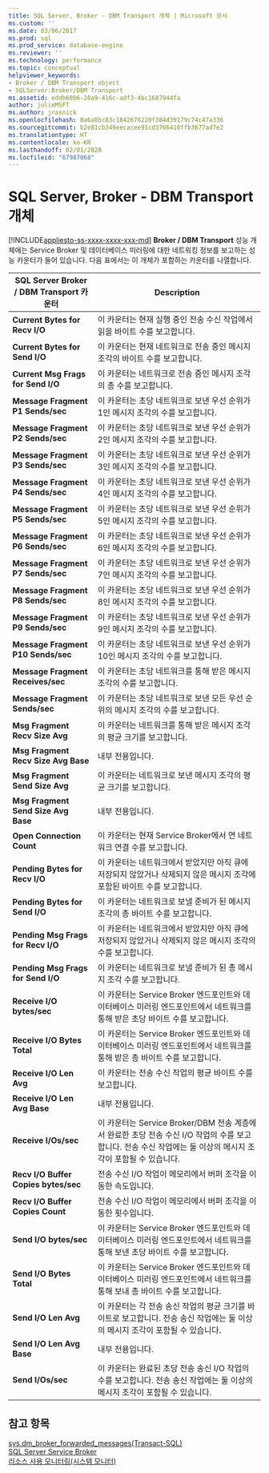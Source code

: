 ```yaml
---
title: SQL Server, Broker - DBM Transport 개체 | Microsoft 문서
ms.custom: ''
ms.date: 03/06/2017
ms.prod: sql
ms.prod_service: database-engine
ms.reviewer: ''
ms.technology: performance
ms.topic: conceptual
helpviewer_keywords:
- Broker / DBM Transport object
- SQLServer:Broker/DBM Transport
ms.assetid: eddb60b6-20a9-416c-adf3-4bc1687944fa
author: julieMSFT
ms.author: jrasnick
ms.openlocfilehash: 8a6a8bc83c1842676220f384d39179c74c47a336
ms.sourcegitcommit: b2e81cb349eecacee91cd3766410ffb3677ad7e2
ms.translationtype: HT
ms.contentlocale: ko-KR
ms.lasthandoff: 02/01/2020
ms.locfileid: "67987068"
---
```

# <a name="sql-server-broker---dbm-transport-object"></a>SQL Server, Broker - DBM Transport 개체
[!INCLUDE[appliesto-ss-xxxx-xxxx-xxx-md](../../includes/appliesto-ss-xxxx-xxxx-xxx-md.md)]
  **Broker / DBM Transport** 성능 개체에는 Service Broker 및 데이터베이스 미러링에 대한 네트워킹 정보를 보고하는 성능 카운터가 들어 있습니다. 다음 표에서는 이 개체가 포함하는 카운터를 나열합니다.  
  
|SQL Server Broker / DBM Transport 카운터|Description|  
|------------------------------------------------|-----------------|  
|**Current Bytes for Recv I/O**|이 카운터는 현재 실행 중인 전송 수신 작업에서 읽을 바이트 수를 보고합니다.|  
|**Current Bytes for Send I/O**|이 카운터는 현재 네트워크로 전송 중인 메시지 조각의 바이트 수를 보고합니다.|  
|**Current Msg Frags for Send I/O**|이 카운터는 네트워크로 전송 중인 메시지 조각의 총 수를 보고합니다.|  
|**Message Fragment P1 Sends/sec**|이 카운터는 초당 네트워크로 보낸 우선 순위가 1인 메시지 조각의 수를 보고합니다.|  
|**Message Fragment P2 Sends/sec**|이 카운터는 초당 네트워크로 보낸 우선 순위가 2인 메시지 조각의 수를 보고합니다.|  
|**Message Fragment P3 Sends/sec**|이 카운터는 초당 네트워크로 보낸 우선 순위가 3인 메시지 조각의 수를 보고합니다.|  
|**Message Fragment P4 Sends/sec**|이 카운터는 초당 네트워크로 보낸 우선 순위가 4인 메시지 조각의 수를 보고합니다.|  
|**Message Fragment P5 Sends/sec**|이 카운터는 초당 네트워크로 보낸 우선 순위가 5인 메시지 조각의 수를 보고합니다.|  
|**Message Fragment P6 Sends/sec**|이 카운터는 초당 네트워크로 보낸 우선 순위가 6인 메시지 조각의 수를 보고합니다.|  
|**Message Fragment P7 Sends/sec**|이 카운터는 초당 네트워크로 보낸 우선 순위가 7인 메시지 조각의 수를 보고합니다.|  
|**Message Fragment P8 Sends/sec**|이 카운터는 초당 네트워크로 보낸 우선 순위가 8인 메시지 조각의 수를 보고합니다.|  
|**Message Fragment P9 Sends/sec**|이 카운터는 초당 네트워크로 보낸 우선 순위가 9인 메시지 조각의 수를 보고합니다.|  
|**Message Fragment P10 Sends/sec**|이 카운터는 초당 네트워크로 보낸 우선 순위가 10인 메시지 조각의 수를 보고합니다.|  
|**Message Fragment Receives/sec**|이 카운터는 초당 네트워크를 통해 받은 메시지 조각의 수를 보고합니다.|   
|**Message Fragment Sends/sec**|이 카운터는 초당 네트워크로 보낸 모든 우선 순위의 메시지 조각의 수를 보고합니다.|  
|**Msg Fragment Recv Size Avg**|이 카운터는 네트워크를 통해 받은 메시지 조각의 평균 크기를 보고합니다.|  
|**Msg Fragment Recv Size Avg Base**|내부 전용입니다.| 
|**Msg Fragment Send Size Avg**|이 카운터는 네트워크로 보낸 메시지 조각의 평균 크기를 보고합니다.|  
|**Msg Fragment Send Size Avg Base**|내부 전용입니다.|
|**Open Connection Count**|이 카운터는 현재 Service Broker에서 연 네트워크 연결 수를 보고합니다.|  
|**Pending Bytes for Recv I/O**|이 카운터는 네트워크에서 받았지만 아직 큐에 저장되지 않았거나 삭제되지 않은 메시지 조각에 포함된 바이트 수를 보고합니다.|  
|**Pending Bytes for Send I/O**|이 카운터는 네트워크로 보낼 준비가 된 메시지 조각의 총 바이트 수를 보고합니다.|  
|**Pending Msg Frags for Recv I/O**|이 카운터는 네트워크에서 받았지만 아직 큐에 저장되지 않았거나 삭제되지 않은 메시지 조각의 수를 보고합니다.|  
|**Pending Msg Frags for Send I/O**|이 카운터는 네트워크로 보낼 준비가 된 총 메시지 조각 수를 보고합니다.|  
|**Receive I/O bytes/sec**|이 카운터는 Service Broker 엔드포인트와 데이터베이스 미러링 엔드포인트에서 네트워크를 통해 받은 초당 바이트 수를 보고합니다.|  
|**Receive I/O Bytes Total**|이 카운터는 Service Broker 엔드포인트와 데이터베이스 미러링 엔드포인트에서 네트워크를 통해 받은 총 바이트 수를 보고합니다.|  
|**Receive I/O Len Avg**|이 카운터는 전송 수신 작업의 평균 바이트 수를 보고합니다.|  
|**Receive I/O Len Avg Base**|내부 전용입니다.|
|**Receive I/Os/sec**|이 카운터는 Service Broker/DBM 전송 계층에서 완료한 초당 전송 수신 I/O 작업의 수를 보고합니다. 전송 수신 작업에는 둘 이상의 메시지 조각이 포함될 수 있습니다.|  
|**Recv I/O Buffer Copies bytes/sec**|전송 수신 I/O 작업이 메모리에서 버퍼 조각을 이동한 속도입니다.|
|**Recv I/O Buffer Copies Count**|전송 수신 I/O 작업이 메모리에서 버퍼 조각을 이동한 횟수입니다.| 
|**Send I/O bytes/sec**|이 카운터는 Service Broker 엔드포인트와 데이터베이스 미러링 엔드포인트에서 네트워크를 통해 보낸 초당 바이트 수를 보고합니다.|   
|**Send I/O Bytes Total**|이 카운터는 Service Broker 엔드포인트와 데이터베이스 미러링 엔드포인트에서 네트워크를 통해 보내 총 바이트 수를 보고합니다.| 
|**Send I/O Len Avg**|이 카운터는 각 전송 송신 작업의 평균 크기를 바이트로 보고합니다. 전송 송신 작업에는 둘 이상의 메시지 조각이 포함될 수 있습니다.|  
|**Send I/O Len Avg Base**|내부 전용입니다.|
|**Send I/Os/sec**|이 카운터는 완료된 초당 전송 송신 I/O 작업의 수를 보고합니다. 전송 송신 작업에는 둘 이상의 메시지 조각이 포함될 수 있습니다.|  
  
## <a name="see-also"></a>참고 항목  
 [sys.dm_broker_forwarded_messages&#40;Transact-SQL&#41;](../../relational-databases/system-dynamic-management-views/sys-dm-broker-forwarded-messages-transact-sql.md)   
 [SQL Server Service Broker](../../database-engine/configure-windows/sql-server-service-broker.md)   
 [리소스 사용 모니터링&#40;시스템 모니터&#41;](../../relational-databases/performance-monitor/monitor-resource-usage-system-monitor.md)  
  
  
